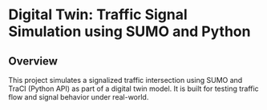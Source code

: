 # Digital Twin: Traffic Signal Simulation using SUMO and Python

## Overview
This project simulates a signalized traffic intersection using SUMO and TraCI (Python API) as part of a digital twin model. It is built for testing traffic flow and signal behavior under real-world.
